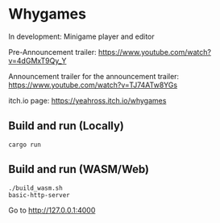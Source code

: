 # Whygames

In development: Minigame player and editor

Pre-Announcement trailer: https://www.youtube.com/watch?v=4dGMxT9Qy_Y

Announcement trailer for the announcement trailer: https://www.youtube.com/watch?v=TJ74ATw8YGs

itch.io page: https://yeahross.itch.io/whygames

## Build and run (Locally)

`cargo run`

## Build and run (WASM/Web)

```
./build_wasm.sh
basic-http-server
```

Go to http://127.0.0.1:4000